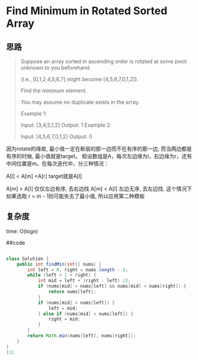 # Find Minimum in Rotated Sorted Array
## 思路

> Suppose an array sorted in ascending order is rotated at some pivot unknown to you beforehand.
> 
> (i.e.,  [0,1,2,4,5,6,7] might become  [4,5,6,7,0,1,2]).
> 
> Find the minimum element.
> 
> You may assume no duplicate exists in the array.
> 
> Example 1:
> 
> Input: [3,4,5,1,2] 
> Output: 1
> Example 2:
> 
> Input: [4,5,6,7,0,1,2]
> Output: 0


因为rotate的缘故, 最小值一定在断层的那一边而不在有序的那一边, 而当两边都是有序的时候, 最小值就是target。
假设数组是A，每次左边缘为l，右边缘为r，还有中间位置是m。在每次迭代中，分三种情况：

A[l] < A[m] <A[r] target就是A[l]

A[m] > A[l] 仅仅左边有序, 去右边找
A[m] < A[l] 左边无序, 去左边找. 这个情况下如果选取 r = m - 1则可能失去了最小值, 所以应用第二种模板

## 复杂度
time: O(logn)

##code
```java

class Solution {
    public int findMin(int[] nums) {
        int left = 0, right = nums.length - 1;
        while (left + 1 < right) {
            int mid = left + (right - left) /2;
            if (nums[mid] > nums[left] && nums[mid] < nums[right]) {
                return nums[left];
            }
            if (nums[mid] > nums[left]) {
                left = mid;
            } else if (nums[mid] < nums[left]) {
                right = mid;
            }
        }
        return Math.min(nums[left], nums[right]);
    }
}
111
